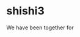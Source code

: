 # shishi3
<html xmlns="http://www.w3.org/1999/xhtml">
<head runat="server">
    <title></title>
</head>
    <meta http-equiv="Content-Type" content="text/html; charset=utf-8" />
    <title>倒计时</title>
    <link rel="stylesheet" href="style.css" />

<body>
    <form id="form2" runat="server">
        <div>
            <asp:Label ID="Label1" runat="server" Text="Label"></asp:Label>
        </div>
    </form>
    <div class="time">We have been together for <span id="LeftTime"></span></div>
    <script>
    function FreshTime() {
        var endtime = new Date("2019/6/1,00:00:00"); //结束时间
        var nowtime = new Date(); //当前时间
        var lefttime = parseInt((endtime.getTime() - nowtime.getTime()) / 1000);
        d = parseInt(lefttime / 3600 / 24);
        h = parseInt((lefttime / 3600) % 24);
        m = parseInt((lefttime / 60) % 60);
        s = parseInt(lefttime % 60);
        document.getElementById("LeftTime").innerHTML = d + "days" + h + "hours" + m + "minutes" + s + "seconds";
    }
    FreshTime()
    var sh;
    sh = setInterval(FreshTime, 1000);
    </script>
</body>
</html>

